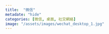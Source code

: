 ```yaml
---
title:  "微信"
metadate: "hide"
categories: [微信, 桌面, 社交網絡]
image: "/assets/images/wechat_desktop_1.jpg"
---
```

